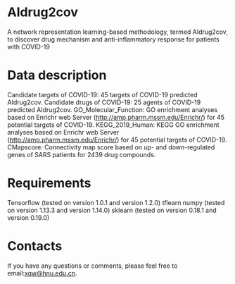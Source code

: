 # AIdrug2cov
A network representation learning-based methodology, termed AIdrug2cov, to discover drug mechanism and anti-inflammatory response for patients with COVID-19

# Data description
Candidate targets of COVID-19: 45 targets of COVID-19 predicted AIdrug2cov.
Candidate drugs of COVID-19: 25 agents of COVID-19 predicted AIdrug2cov.
GO_Molecular_Function: GO enrichment analyses based on Enrichr web Server (http://amp.pharm.mssm.edu/Enrichr/) for 45 potential targets of COVID-19.
KEGG_2019_Human: KEGG GO enrichment analyses based on Enrichr web Server (http://amp.pharm.mssm.edu/Enrichr/) for 45 potential targets of COVID-19.
CMapscore: Connectivity map score based on up- and down-regulated genes of SARS patients for 2439 drug compounds.

# Requirements
Tensorflow (tested on version 1.0.1 and version 1.2.0)
tflearn
numpy (tested on version 1.13.3 and version 1.14.0)
sklearn (tested on version 0.18.1 and version 0.19.0)


# Contacts
If you have any questions or comments, please feel free to email:xqw@hnu.edu.cn.
